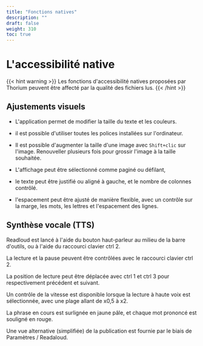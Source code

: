 ```yaml
---
title: "Fonctions natives"
description: ""
draft: false
weight: 310
toc: true
---
```

# L'accessibilité native

{{< hint warning >}}
Les fonctions d'accessibilité natives proposées par Thorium peuvent être affecté par la qualité des fichiers lus. 
{{< /hint >}}


## Ajustements visuels

- L'application permet de modifier la taille du texte et les couleurs.

- il est possible d'utiliser toutes les polices installées sur l'ordinateur.

- Il est possible d'augmenter la taille d'une image avec `Shift+clic` sur l'image. Renouveller plusieurs fois pour grossir l'image à la taille souhaitée.

- L'affichage peut être sélectionné comme paginé ou défilant, 

- le texte peut être justifié ou aligné à gauche, et le nombre de colonnes contrôlé. 

- l'espacement peut être ajusté de manière flexible, avec un contrôle sur la marge, les mots, les lettres et l'espacement des lignes. 

## Synthèse vocale (TTS)

Readloud est lancé à l'aide du bouton haut-parleur au milieu de la barre d'outils, ou à l'aide du raccourci clavier ctrl 2.

La lecture et la pause peuvent être contrôlées avec le raccourci clavier ctrl 2.

La position de lecture peut être déplacée avec ctrl 1 et ctrl 3 pour respectivement précédent et suivant.

Un contrôle de la vitesse est disponible lorsque la lecture à haute voix est sélectionnée, avec une plage allant de x0,5 à x2.

La phrase en cours est surlignée en jaune pâle, et chaque mot prononcé est souligné en rouge.

Une vue alternative (simplifiée) de la publication est fournie par le biais de Paramètres / Readaloud.
